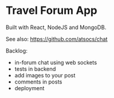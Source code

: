 # Travel Forum App

Built with React, NodeJS and MongoDB.

See also: https://github.com/atsocs/chat

Backlog:
- in-forum chat using web sockets
- tests in backend
- add images to your post
- comments in posts
- deployment

